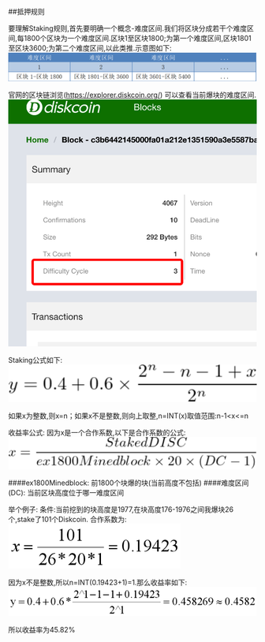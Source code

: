 ##抵押规则

要理解Staking规则,首先要明确一个概念-难度区间.我们将区块分成若干个难度区间,每1800个区块为一个难度区间.区块1至区块1800;为第一个难度区间,区块1801至区块3600;为第二个难度区间,以此类推.示意图如下:
![alt](image/difficultycycle.png)

官网的区块链浏览(https://explorer.diskcoin.org/) 可以查看当前爆块的难度区间.
![alt](image/ViewDC.png)

Staking公式如下:
![alt](image/RewardRatioFormula.png)

如果x为整数,则x=n；如果x不是整数,则向上取整,n=INT(x)取值范围:n-1<x<=n

收益率公式:
因为x是一个合作系数,以下是合作系数的公式:
![alt](image/CooperativeFactorFormula.png)

####ex1800Minedblock: 前1800个块爆的块(当前高度不包括)
####难度区间(DC): 当前区块高度位于哪一难度区间

举个例子:
条件:当前挖到的块高度是1977,在块高度176-1976之间我爆块26个,stake了101个Diskcoin.
合作系数为:
![alt](image/CooperativeFactorInExample.png)

因为x不是整数,所以n=INT(0.19423+1)=1.那么收益率如下:
![alt](image/RewardRatioInExample.png)

所以收益率为45.82%
